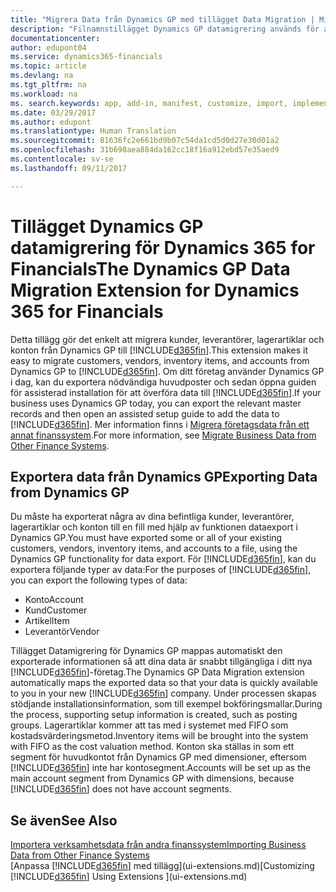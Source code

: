 ```yaml
---
title: "Migrera Data från Dynamics GP med tillägget Data Migration | Microsoft Docs"
description: "Filnamnstillägget Dynamics GP datamigrering används för att flytta över kunder, leverantörer, lagerartiklar och konton från Dynamics GP till Dynamics 365 for Financials."
documentationcenter: 
author: edupont04
ms.service: dynamics365-financials
ms.topic: article
ms.devlang: na
ms.tgt_pltfrm: na
ms.workload: na
ms. search.keywords: app, add-in, manifest, customize, import, implement
ms.date: 03/29/2017
ms.author: edupont
ms.translationtype: Human Translation
ms.sourcegitcommit: 81636fc2e661bd9b07c54da1cd5d0d27e30d01a2
ms.openlocfilehash: 31b698aea884da162cc18f16a912ebd57e35aed9
ms.contentlocale: sv-se
ms.lasthandoff: 09/11/2017

---
```

# <a name="the-dynamics-gp-data-migration-extension-for-dynamics-365-for-financials"></a><span data-ttu-id="48f9e-103">Tillägget Dynamics GP datamigrering för Dynamics 365 for Financials</span><span class="sxs-lookup"><span data-stu-id="48f9e-103">The Dynamics GP Data Migration Extension for Dynamics 365 for Financials</span></span>
<span data-ttu-id="48f9e-104">Detta tillägg gör det enkelt att migrera kunder, leverantörer, lagerartiklar och konton från Dynamics GP till [!INCLUDE[d365fin](includes/d365fin_md.md)].</span><span class="sxs-lookup"><span data-stu-id="48f9e-104">This extension makes it easy to migrate customers, vendors, inventory items, and accounts from Dynamics GP to [!INCLUDE[d365fin](includes/d365fin_md.md)].</span></span> <span data-ttu-id="48f9e-105">Om ditt företag använder Dynamics GP i dag, kan du exportera nödvändiga huvudposter och sedan öppna guiden för assisterad installation för att överföra data till [!INCLUDE[d365fin](includes/d365fin_md.md)].</span><span class="sxs-lookup"><span data-stu-id="48f9e-105">If your business uses Dynamics GP today, you can export the relevant master records and then open an assisted setup guide to add the data to [!INCLUDE[d365fin](includes/d365fin_md.md)].</span></span> <span data-ttu-id="48f9e-106">Mer information finns i [Migrera företagsdata från ett annat finanssystem](upload-data.md).</span><span class="sxs-lookup"><span data-stu-id="48f9e-106">For more information, see [Migrate Business Data from Other Finance Systems](upload-data.md).</span></span>

## <a name="exporting-data-from-dynamics-gp"></a><span data-ttu-id="48f9e-107">Exportera data från Dynamics GP</span><span class="sxs-lookup"><span data-stu-id="48f9e-107">Exporting Data from Dynamics GP</span></span>
<span data-ttu-id="48f9e-108">Du måste ha exporterat några av dina befintliga kunder, leverantörer, lagerartiklar och konton till en fill med hjälp av funktionen dataexport i Dynamics GP.</span><span class="sxs-lookup"><span data-stu-id="48f9e-108">You must have exported some or all of your existing customers, vendors, inventory items, and accounts to a file, using the Dynamics GP functionality for data export.</span></span> <span data-ttu-id="48f9e-109">För [!INCLUDE[d365fin](includes/d365fin_md.md)], kan du exportera följande typer av data:</span><span class="sxs-lookup"><span data-stu-id="48f9e-109">For the purposes of [!INCLUDE[d365fin](includes/d365fin_md.md)], you can export the following types of data:</span></span>

* <span data-ttu-id="48f9e-110">Konto</span><span class="sxs-lookup"><span data-stu-id="48f9e-110">Account</span></span>  
* <span data-ttu-id="48f9e-111">Kund</span><span class="sxs-lookup"><span data-stu-id="48f9e-111">Customer</span></span>  
* <span data-ttu-id="48f9e-112">Artikel</span><span class="sxs-lookup"><span data-stu-id="48f9e-112">Item</span></span>  
* <span data-ttu-id="48f9e-113">Leverantör</span><span class="sxs-lookup"><span data-stu-id="48f9e-113">Vendor</span></span>  

<span data-ttu-id="48f9e-114">Tillägget Datamigrering för Dynamics GP mappas automatiskt den exporterade informationen så att dina data är snabbt tillgängliga i ditt nya [!INCLUDE[d365fin](includes/d365fin_md.md)]-företag.</span><span class="sxs-lookup"><span data-stu-id="48f9e-114">The Dynamics GP Data Migration extension automatically maps the exported data so that your data is quickly available to you in your new [!INCLUDE[d365fin](includes/d365fin_md.md)] company.</span></span> <span data-ttu-id="48f9e-115">Under processen skapas stödjande installationsinformation, som till exempel bokföringsmallar.</span><span class="sxs-lookup"><span data-stu-id="48f9e-115">During the process, supporting setup information is created, such as posting groups.</span></span> <span data-ttu-id="48f9e-116">Lagerartiklar kommer att tas med i systemet med FIFO som kostadsvärderingsmetod.</span><span class="sxs-lookup"><span data-stu-id="48f9e-116">Inventory items will be brought into the system with FIFO as the cost valuation method.</span></span> <span data-ttu-id="48f9e-117">Konton ska ställas in som ett segment för huvudkontot från Dynamics GP med dimensioner, eftersom [!INCLUDE[d365fin](includes/d365fin_long_md.md)] inte har kontosegment.</span><span class="sxs-lookup"><span data-stu-id="48f9e-117">Accounts will be set up as the main account segment from Dynamics GP with dimensions, because [!INCLUDE[d365fin](includes/d365fin_long_md.md)] does not have account segments.</span></span>

## <a name="see-also"></a><span data-ttu-id="48f9e-118">Se även</span><span class="sxs-lookup"><span data-stu-id="48f9e-118">See Also</span></span>
[<span data-ttu-id="48f9e-119">Importera verksamhetsdata från andra finanssystem</span><span class="sxs-lookup"><span data-stu-id="48f9e-119">Importing Business Data from Other Finance Systems</span></span>](upload-data.md)  
<span data-ttu-id="48f9e-120">[Anpassa [!INCLUDE[d365fin](includes/d365fin_md.md)] med tillägg](ui-extensions.md)</span><span class="sxs-lookup"><span data-stu-id="48f9e-120">[Customizing [!INCLUDE[d365fin](includes/d365fin_md.md)] Using Extensions ](ui-extensions.md)</span></span>  

